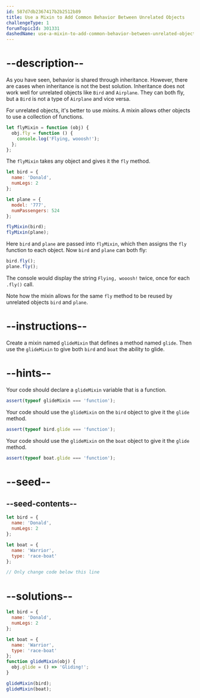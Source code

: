 ```yaml
---
id: 587d7db2367417b2b2512b89
title: Use a Mixin to Add Common Behavior Between Unrelated Objects
challengeType: 1
forumTopicId: 301331
dashedName: use-a-mixin-to-add-common-behavior-between-unrelated-objects
---
```


# --description--

As you have seen, behavior is shared through inheritance. However, there are cases when inheritance is not the best solution. Inheritance does not work well for unrelated objects like `Bird` and `Airplane`. They can both fly, but a `Bird` is not a type of `Airplane` and vice versa.

For unrelated objects, it's better to use <dfn>mixins</dfn>. A mixin allows other objects to use a collection of functions.

```js
let flyMixin = function (obj) {
  obj.fly = function () {
    console.log('Flying, wooosh!');
  };
};
```

The `flyMixin` takes any object and gives it the `fly` method.

```js
let bird = {
  name: 'Donald',
  numLegs: 2
};

let plane = {
  model: '777',
  numPassengers: 524
};

flyMixin(bird);
flyMixin(plane);
```

Here `bird` and `plane` are passed into `flyMixin`, which then assigns the `fly` function to each object. Now `bird` and `plane` can both fly:

```js
bird.fly();
plane.fly();
```

The console would display the string `Flying, wooosh!` twice, once for each `.fly()` call.

Note how the mixin allows for the same `fly` method to be reused by unrelated objects `bird` and `plane`.

# --instructions--

Create a mixin named `glideMixin` that defines a method named `glide`. Then use the `glideMixin` to give both `bird` and `boat` the ability to glide.

# --hints--

Your code should declare a `glideMixin` variable that is a function.

```js
assert(typeof glideMixin === 'function');
```

Your code should use the `glideMixin` on the `bird` object to give it the `glide` method.

```js
assert(typeof bird.glide === 'function');
```

Your code should use the `glideMixin` on the `boat` object to give it the `glide` method.

```js
assert(typeof boat.glide === 'function');
```

# --seed--

## --seed-contents--

```js
let bird = {
  name: 'Donald',
  numLegs: 2
};

let boat = {
  name: 'Warrior',
  type: 'race-boat'
};

// Only change code below this line
```

# --solutions--

```js
let bird = {
  name: 'Donald',
  numLegs: 2
};

let boat = {
  name: 'Warrior',
  type: 'race-boat'
};
function glideMixin(obj) {
  obj.glide = () => 'Gliding!';
}

glideMixin(bird);
glideMixin(boat);
```

